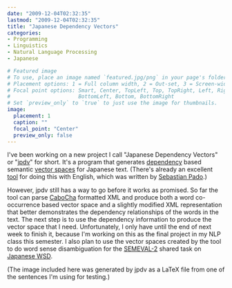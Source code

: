 ```yaml
---
date: "2009-12-04T02:32:35"
lastmod: "2009-12-04T02:32:35"
title: "Japanese Dependency Vectors"
categories:
- Programming
- Linguistics
- Natural Language Processing
- Japanese

# Featured image
# To use, place an image named `featured.jpg/png` in your page's folder.
# Placement options: 1 = Full column width, 2 = Out-set, 3 = Screen-width
# Focal point options: Smart, Center, TopLeft, Top, TopRight, Left, Right,
#                      BottomLeft, Bottom, BottomRight
# Set `preview_only` to `true` to just use the image for thumbnails.
image:
  placement: 1
  caption: ""
  focal_point: "Center"
  preview_only: false
---
```

I've been working on a new project I call "Japanese Dependency Vectors" or "[jpdv](http://github.com/vaelen/jpdv)" for short.
It's a program that generates [dependency](http://en.wikipedia.org/wiki/Dependency_grammar) based semantic [vector spaces](http://en.wikipedia.org/wiki/Vector_space_model) for Japanese text.
(There's already an excellent [tool](http://www.nlpado.de/~sebastian/dv.html) for doing this with English, which was written by [Sebastian Pado](http://www.nlpado.de/~sebastian/software.html).)

However, jpdv still has a way to go before it works as promised.
So far the tool can parse [CaboCha](http://chasen.org/~taku/software/cabocha/) formatted XML and produce both a word co-occurrence based vector space and a slightly modified XML representation that better demonstrates the dependency relationships of the words in the text.
The next step is to use the dependency information to produce the vector space that I need.
Unfortunately, I only have until the end of next week to finish it, because I'm working on this as the final project in my NLP class this semester.
I also plan to use the vector spaces created by the tool to do word sense disambiguation for the [SEMEVAL-2](http://semeval2.fbk.eu/) shared task on [Japanese WSD](http://semeval2.fbk.eu/).

(The image included here was generated by jpdv as a LaTeX file from one of the sentences I'm using for testing.)
